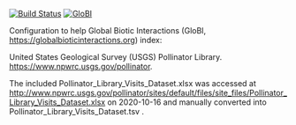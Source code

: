 [![Build Status](https://travis-ci.com/globalbioticinteractions/ucsg-pollinator-library.svg)](https://travis-ci.com/globalbioticinteractions/ucsg-pollinator-library) [![GloBI](http://api.globalbioticinteractions.org/interaction.svg?accordingTo=globi:globalbioticinteractions/ucsg-pollinator-library)](http://globalbioticinteractions.org/?accordingTo=globi:globalbioticinteractions/ucsg-pollinator-library)

Configuration to help Global Biotic Interactions (GloBI, https://globalbioticinteractions.org) index: 

United States Geological Survey (USGS) Pollinator Library. https://www.npwrc.usgs.gov/pollinator.

The included Pollinator_Library_Visits_Dataset.xlsx was accessed at http://www.npwrc.usgs.gov/pollinator/sites/default/files/site_files/Pollinator_Library_Visits_Dataset.xlsx on 2020-10-16 and manually converted into Pollinator_Library_Visits_Dataset.tsv .  

